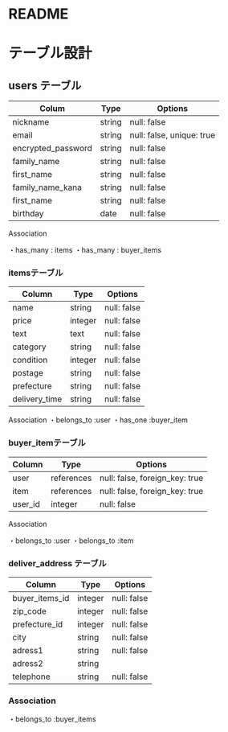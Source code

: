 # README


# テーブル設計


## users テーブル

| Colum                   | Type     |  Options
| ----------------------- | ------------- | ----------  |
| nickname                | string        | null: false | 
| email	                  | string        | null: false, unique: true |
| encrypted_password      | string        | null: false |
| family_name	            | string        | null: false |
| first_name	            | string        | null: false |
| family_name_kana        | string        | null: false |
| first_name              | string        | null: false |
| birthday                | date          | null: false |

Association 

・has_many : items
・has_many : buyer_items 

### itemsテーブル
| Column         | Type       | Options
| -------------- | ---------- | ----------  |
| name           | string     | null: false |
| price          | integer    | null: false |
| text           | text       | null: false |
| category       | string     | null: false |
| condition	     | integer    | null: false |
| postage        | string     | null: false |
| prefecture     | string     | null: false |
| delivery_time  | string     | null: false |

Association 
・belongs_to :user 
・has_one :buyer_item 

### buyer_itemテーブル
| Column             | Type       | Options
| ------------------ | ---------- | ------------------------------ |
| user               | references | null: false, foreign_key: true |
| item               | references | null: false, foreign_key: true |
| user_id            | integer    | null: false                    |

Association

・belongs_to :user
・belongs_to :item

### deliver_address テーブル

| Column           | Type       | Options
| ---------------- | ---------- | ----------- |
| buyer_items_id   | integer    | null: false                    |
| zip_code         | integer    | null: false |
| prefecture_id    | integer    | null: false |
| city             | string     | null: false |
| adress1          | string     | null: false | 
| adress2          | string     |
| telephone        | string     | null: false |

### Association
・belongs_to :buyer_items












